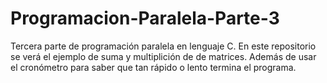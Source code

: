 # Programacion-Paralela-Parte-3
Tercera parte de programación paralela en lenguaje C. En este repositorio se verá el ejemplo de suma y multiplición de de matrices. Además de usar el cronómetro para saber que tan rápido o lento termina el programa.
